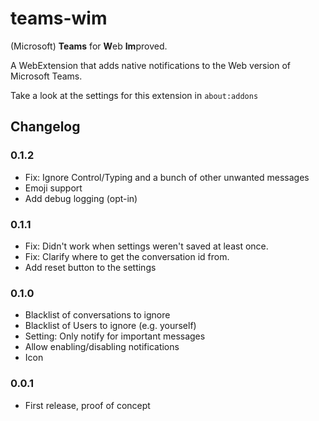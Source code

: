 teams-wim
=========

(Microsoft) **Teams** for **W**eb **Im**proved.

A WebExtension that adds native notifications to the Web version of Microsoft Teams.

Take a look at the settings for this extension in `about:addons`

Changelog
---------

### 0.1.2
* Fix: Ignore Control/Typing and a bunch of other unwanted messages
* Emoji support
* Add debug logging (opt-in)

### 0.1.1
* Fix: Didn't work when settings weren't saved at least once.
* Fix: Clarify where to get the conversation id from.
* Add reset button to the settings

### 0.1.0
* Blacklist of conversations to ignore
* Blacklist of Users to ignore (e.g. yourself)
* Setting: Only notify for important messages
* Allow enabling/disabling notifications
* Icon

### 0.0.1
* First release, proof of concept
